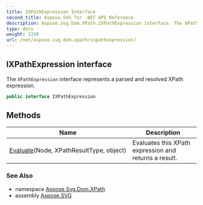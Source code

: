 ```yaml
---
title: IXPathExpression Interface
second_title: Aspose.SVG for .NET API Reference
description: Aspose.Svg.Dom.XPath.IXPathExpression interface. The XPathExpression interface represents a parsed and resolved XPath expression
type: docs
weight: 1330
url: /net/aspose.svg.dom.xpath/ixpathexpression/
---
```

## IXPathExpression interface

The `XPathExpression` interface represents a parsed and resolved XPath expression.

```csharp
public interface IXPathExpression
```

## Methods

| Name | Description |
| --- | --- |
| [Evaluate](../../aspose.svg.dom.xpath/ixpathexpression/evaluate/)(Node, XPathResultType, object) | Evaluates this XPath expression and returns a result. |

### See Also

* namespace [Aspose.Svg.Dom.XPath](../../aspose.svg.dom.xpath/)
* assembly [Aspose.SVG](../../)
